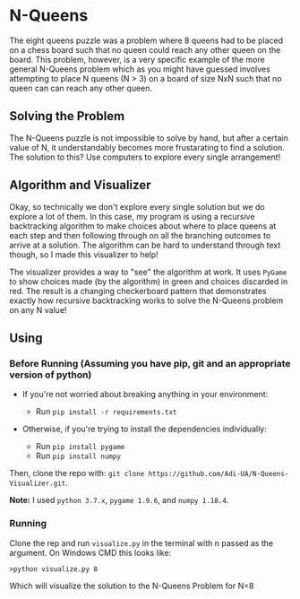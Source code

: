 # N-Queens
The eight queens puzzle was a problem where 8 queens had to be placed on a chess board such that no queen could reach any other queen on the board. This problem, however, is a very specific example of the more general N-Queens problem which as you might have guessed involves attempting to place N queens (N > 3) on a board of size NxN such that no queen can can reach any other queen.

## Solving the Problem
The N-Queens puzzle is not impossible to solve by hand, but after a certain value of N, it understandably becomes more frustarating to find a solution. The solution to this? Use computers to explore every single arrangement!

## Algorithm and Visualizer
Okay, so technically we don't explore every single solution but we do explore a lot of them. In this case, my program is using a recursive backtracking algorithm to make choices about where to place queens at each step and then following through on all the branching outcomes to arrive at a solution. The algorithm can be hard to understand through text though, so I made this visualizer to help! 

The visualizer provides a way to "see" the algorithm at work. It uses `PyGame` to show choices made (by the algorithm) in green and choices discarded in red. The result is a changing checkerboard pattern that demonstrates exactly how recursive backtracking works to solve the N-Queens problem on any N value!

## Using

### Before Running (Assuming you have pip, git and an appropriate version of python)

* If you're not worried about breaking anything in your environment:
    
    * Run `pip install -r requirements.txt`

* Otherwise, if you're trying to install the dependencies individually:

    * Run `pip install pygame`
    * Run `pip install numpy`
    
Then, clone the repo with: `git clone https://github.com/Adi-UA/N-Queens-Visualizer.git`.

**Note:** I used `python 3.7.x`, `pygame 1.9.6`, and `numpy 1.18.4`.

### Running
Clone the rep and run `visualize.py` in the terminal with n passed as the argument.
On Windows CMD this looks like:

`>python visualize.py 8`

Which will visualize the solution to the N-Queens Problem for N=8
